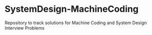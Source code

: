# SystemDesign-MachineCoding
Repository to track solutions for Machine Coding and System Design Interview Problems

